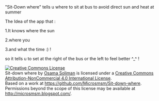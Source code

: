 "Sit-Down where" tells u where to sit at bus to avoid direct sun and heat at summer

The Idea of the app that :

1.It knows where the sun 

2.where you 

3.and what the time :) !

so it tells u to set at the right of the bus or the left to feel better ^_^ !

<a rel="license" href="http://creativecommons.org/licenses/by-nc/4.0/"><img alt="Creative Commons License" style="border-width:0" src="https://i.creativecommons.org/l/by-nc/4.0/88x31.png" /></a><br /><span xmlns:dct="http://purl.org/dc/terms/" property="dct:title">Sit-down where</span> by <a xmlns:cc="http://creativecommons.org/ns#" href="https://github.com/Microsmsm" property="cc:attributionName" rel="cc:attributionURL">Osama Soliman</a> is licensed under a <a rel="license" href="http://creativecommons.org/licenses/by-nc/4.0/">Creative Commons Attribution-NonCommercial 4.0 International License</a>.<br />Based on a work at <a xmlns:dct="http://purl.org/dc/terms/" href="https://github.com/Microsmsm/Sit-down-where" rel="dct:source">https://github.com/Microsmsm/Sit-down-where</a>.<br />Permissions beyond the scope of this license may be available at <a xmlns:cc="http://creativecommons.org/ns#" href="http://microsmsm.blogspot.com/" rel="cc:morePermissions">http://microsmsm.blogspot.com/</a>.
